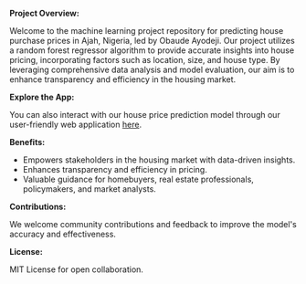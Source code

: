 **Project Overview:**

Welcome to the machine learning project repository for predicting house purchase prices in Ajah, Nigeria, led by Obaude Ayodeji. Our project utilizes a random forest regressor algorithm to provide accurate insights into house pricing, incorporating factors such as location, size, and house type. By leveraging comprehensive data analysis and model evaluation, our aim is to enhance transparency and efficiency in the housing market.

**Explore the App:**

You can also interact with our house price prediction model through our user-friendly web application [here](https://ajah-lagos-house.onrender.com/). 

**Benefits:**

- Empowers stakeholders in the housing market with data-driven insights.
- Enhances transparency and efficiency in pricing.
- Valuable guidance for homebuyers, real estate professionals, policymakers, and market analysts.

**Contributions:**

We welcome community contributions and feedback to improve the model's accuracy and effectiveness.

**License:**

MIT License for open collaboration.

